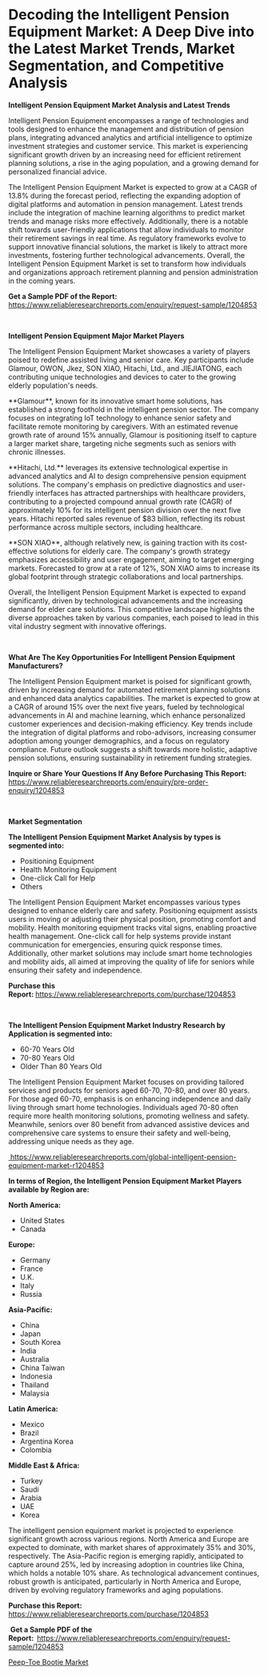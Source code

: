 <p><h1>Decoding the Intelligent Pension Equipment Market: A Deep Dive into the Latest Market Trends, Market Segmentation, and Competitive Analysis</h1></p><p><strong>Intelligent Pension Equipment Market Analysis and Latest Trends</strong></p>
<p><p>Intelligent Pension Equipment encompasses a range of technologies and tools designed to enhance the management and distribution of pension plans, integrating advanced analytics and artificial intelligence to optimize investment strategies and customer service. This market is experiencing significant growth driven by an increasing need for efficient retirement planning solutions, a rise in the aging population, and a growing demand for personalized financial advice.</p><p>The Intelligent Pension Equipment Market is expected to grow at a CAGR of 13.8% during the forecast period, reflecting the expanding adoption of digital platforms and automation in pension management. Latest trends include the integration of machine learning algorithms to predict market trends and manage risks more effectively. Additionally, there is a notable shift towards user-friendly applications that allow individuals to monitor their retirement savings in real time. As regulatory frameworks evolve to support innovative financial solutions, the market is likely to attract more investments, fostering further technological advancements. Overall, the Intelligent Pension Equipment Market is set to transform how individuals and organizations approach retirement planning and pension administration in the coming years.</p></p>
<p><strong>Get a Sample PDF of the Report:&nbsp;</strong> <a href="https://www.reliableresearchreports.com/enquiry/request-sample/1204853?utm_campaign=3057&utm_medium=2&utm_source=Github&utm_content=ia&utm_term=05042025&utm_id=intelligent-pension-equipment">https://www.reliableresearchreports.com/enquiry/request-sample/1204853</a></p>
<p>&nbsp;</p>
<p><strong>Intelligent Pension Equipment Major Market Players</strong></p>
<p><p>The Intelligent Pension Equipment Market showcases a variety of players poised to redefine assisted living and senior care. Key participants include Glamour, OWON, Jkez, SON XIAO, Hitachi, Ltd., and JIEJIATONG, each contributing unique technologies and devices to cater to the growing elderly population's needs.</p><p>**Glamour**, known for its innovative smart home solutions, has established a strong foothold in the intelligent pension sector. The company focuses on integrating IoT technology to enhance senior safety and facilitate remote monitoring by caregivers. With an estimated revenue growth rate of around 15% annually, Glamour is positioning itself to capture a larger market share, targeting niche segments such as seniors with chronic illnesses.</p><p>**Hitachi, Ltd.** leverages its extensive technological expertise in advanced analytics and AI to design comprehensive pension equipment solutions. The company's emphasis on predictive diagnostics and user-friendly interfaces has attracted partnerships with healthcare providers, contributing to a projected compound annual growth rate (CAGR) of approximately 10% for its intelligent pension division over the next five years. Hitachi reported sales revenue of $83 billion, reflecting its robust performance across multiple sectors, including healthcare.</p><p>**SON XIAO**, although relatively new, is gaining traction with its cost-effective solutions for elderly care. The company's growth strategy emphasizes accessibility and user engagement, aiming to target emerging markets. Forecasted to grow at a rate of 12%, SON XIAO aims to increase its global footprint through strategic collaborations and local partnerships.</p><p>Overall, the Intelligent Pension Equipment Market is expected to expand significantly, driven by technological advancements and the increasing demand for elder care solutions. This competitive landscape highlights the diverse approaches taken by various companies, each poised to lead in this vital industry segment with innovative offerings.</p></p>
<p>&nbsp;</p>
<p><strong>What Are The Key Opportunities For Intelligent Pension Equipment Manufacturers?</strong></p>
<p><p>The Intelligent Pension Equipment market is poised for significant growth, driven by increasing demand for automated retirement planning solutions and enhanced data analytics capabilities. The market is expected to grow at a CAGR of around 15% over the next five years, fueled by technological advancements in AI and machine learning, which enhance personalized customer experiences and decision-making efficiency. Key trends include the integration of digital platforms and robo-advisors, increasing consumer adoption among younger demographics, and a focus on regulatory compliance. Future outlook suggests a shift towards more holistic, adaptive pension solutions, ensuring sustainability in retirement funding strategies.</p></p>
<p><strong>Inquire or Share Your Questions If Any Before Purchasing This Report:</strong> <a href="https://www.reliableresearchreports.com/enquiry/pre-order-enquiry/1204853?utm_campaign=3057&utm_medium=2&utm_source=Github&utm_content=ia&utm_term=05042025&utm_id=intelligent-pension-equipment">https://www.reliableresearchreports.com/enquiry/pre-order-enquiry/1204853</a></p>
<p>&nbsp;</p>
<p><strong>Market Segmentation</strong></p>
<p><strong>The Intelligent Pension Equipment Market Analysis by types is segmented into:</strong></p>
<p><ul><li>Positioning Equipment</li><li>Health Monitoring Equipment</li><li>One-click Call for Help</li><li>Others</li></ul></p>
<p><p>The Intelligent Pension Equipment Market encompasses various types designed to enhance elderly care and safety. Positioning equipment assists users in moving or adjusting their physical position, promoting comfort and mobility. Health monitoring equipment tracks vital signs, enabling proactive health management. One-click call for help systems provide instant communication for emergencies, ensuring quick response times. Additionally, other market solutions may include smart home technologies and mobility aids, all aimed at improving the quality of life for seniors while ensuring their safety and independence.</p></p>
<p><strong>Purchase this Report:&nbsp;</strong><a href="https://www.reliableresearchreports.com/purchase/1204853?utm_campaign=3057&utm_medium=2&utm_source=Github&utm_content=ia&utm_term=05042025&utm_id=intelligent-pension-equipment">https://www.reliableresearchreports.com/purchase/1204853</a></p>
<p>&nbsp;</p>
<p><strong>The Intelligent Pension Equipment Market Industry Research by Application is segmented into:</strong></p>
<p><ul><li>60-70 Years Old</li><li>70-80 Years Old</li><li>Older Than 80 Years Old</li></ul></p>
<p><p>The Intelligent Pension Equipment Market focuses on providing tailored services and products for seniors aged 60-70, 70-80, and over 80 years. For those aged 60-70, emphasis is on enhancing independence and daily living through smart home technologies. Individuals aged 70-80 often require more health monitoring solutions, promoting wellness and safety. Meanwhile, seniors over 80 benefit from advanced assistive devices and comprehensive care systems to ensure their safety and well-being, addressing unique needs as they age.</p></p>
<p><a href="https://www.reliableresearchreports.com/global-intelligent-pension-equipment-market-r1204853?utm_campaign=3057&utm_medium=2&utm_source=Github&utm_content=ia&utm_term=05042025&utm_id=intelligent-pension-equipment">&nbsp;https://www.reliableresearchreports.com/global-intelligent-pension-equipment-market-r1204853</a></p>
<p><strong>In terms of Region, the Intelligent Pension Equipment Market Players available by Region are:</strong></p>
<p>
    <p> <strong> North America: </strong>
        <ul>
            <li>United States</li>
            <li>Canada</li>
        </ul>
        </p> 
    <p> <strong> Europe: </strong>
        <ul>
            <li>Germany</li>
            <li>France</li>
            <li>U.K.</li>
            <li>Italy</li>
            <li>Russia</li>
        </ul>
        </p> 
    <p> <strong> Asia-Pacific: </strong>
        <ul>
            <li>China</li>
            <li>Japan</li>
            <li>South Korea</li>
            <li>India</li>
            <li>Australia</li>
            <li>China Taiwan</li>
            <li>Indonesia</li>
            <li>Thailand</li>
            <li>Malaysia</li>
        </ul>
        </p> 
    <p> <strong> Latin America: </strong>
        <ul>
            <li>Mexico</li>
            <li>Brazil</li>
            <li>Argentina Korea</li>
            <li>Colombia</li>
        </ul>
        </p> 
    <p> <strong> Middle East & Africa: </strong>
        <ul>
            <li>Turkey</li>
            <li>Saudi</li>
            <li>Arabia</li>
            <li>UAE</li>
            <li>Korea</li>
        </ul>
    </p>
    </p>
<p><p>The intelligent pension equipment market is projected to experience significant growth across various regions. North America and Europe are expected to dominate, with market shares of approximately 35% and 30%, respectively. The Asia-Pacific region is emerging rapidly, anticipated to capture around 25%, led by increasing adoption in countries like China, which holds a notable 10% share. As technological advancement continues, robust growth is anticipated, particularly in North America and Europe, driven by evolving regulatory frameworks and aging populations.</p></p>
<p><strong>Purchase this Report: </strong><a href="https://www.reliableresearchreports.com/purchase/1204853?utm_campaign=3057&utm_medium=2&utm_source=Github&utm_content=ia&utm_term=05042025&utm_id=intelligent-pension-equipment">https://www.reliableresearchreports.com/purchase/1204853</a></p>
<p>&nbsp;<strong>Get a Sample PDF of the Report:&nbsp;&nbsp;</strong><a href="https://www.reliableresearchreports.com/enquiry/request-sample/1204853?utm_campaign=3057&utm_medium=2&utm_source=Github&utm_content=ia&utm_term=05042025&utm_id=intelligent-pension-equipment">https://www.reliableresearchreports.com/enquiry/request-sample/1204853</a></p>
<p><strong></strong></p>
<p><p><a href="https://github.com/kaddahblejc/Market-Research-Report-List-1/blob/main/peep-toe-bootie-market.md?utm_campaign=3057&utm_medium=2&utm_source=Github&utm_content=ia&utm_term=05042025&utm_id=intelligent-pension-equipment">Peep-Toe Bootie Market</a></p></p>